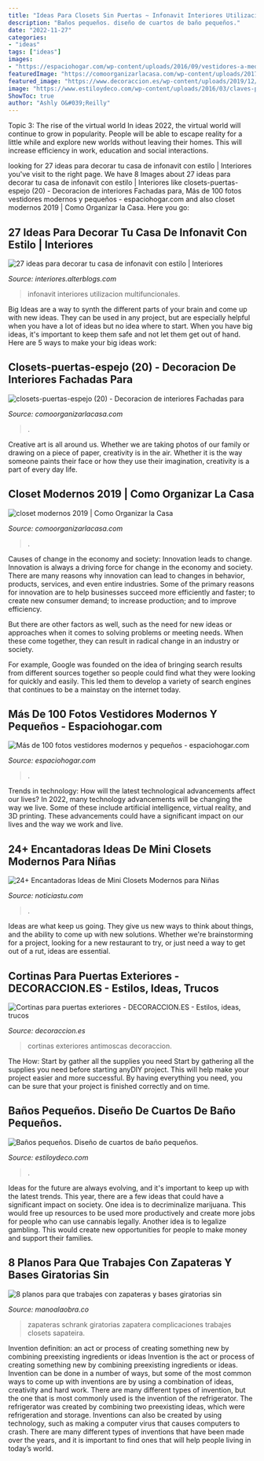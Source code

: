 ```yaml
---
title: "Ideas Para Closets Sin Puertas ~ Infonavit Interiores Utilizacion Multifuncionales"
description: "Baños pequeños. diseño de cuartos de baño pequeños."
date: "2022-11-27"
categories:
- "ideas"
tags: ["ideas"]
images:
- "https://espaciohogar.com/wp-content/uploads/2016/09/vestidores-a-medida-camel.jpg"
featuredImage: "https://comoorganizarlacasa.com/wp-content/uploads/2017/08/closets-puertas-espejo-20.jpg"
featured_image: "https://www.decoraccion.es/wp-content/uploads/2019/12/bambú.jpg"
image: "https://www.estiloydeco.com/wp-content/uploads/2016/03/claves-para-banos-pequenos-7.jpg"
ShowToc: true
author: "Ashly O&#039;Reilly"
---
```



Topic 3: The rise of the virtual world
In ideas 2022, the virtual world will continue to grow in popularity. People will be able to escape reality for a little while and explore new worlds without leaving their homes. This will increase efficiency in work, education and social interactions.

	

		
looking for 27 ideas para decorar tu casa de infonavit con estilo | Interiores you've visit to the right page. We have 8 Images about 27 ideas para decorar tu casa de infonavit con estilo | Interiores like closets-puertas-espejo (20) - Decoracion de interiores Fachadas para, Más de 100 fotos vestidores modernos y pequeños - espaciohogar.com and also closet modernos 2019 | Como Organizar la Casa. Here you go:
		
    
## 27 Ideas Para Decorar Tu Casa De Infonavit Con Estilo | Interiores

<img loading=lazy src="http://interiores.alterblogs.com/wp-content/uploads/2017/01/27-ideas-para-decorar-tu-casa-de-infonavit-con-estilo-7.jpg" onerror="this.onerror=null;this.src='https://tse3.mm.bing.net/th?id=OIP.-2GfVHp3jB0Pbb2algnIBwHaHa&amp;pid=15.1';" alt="27 ideas para decorar tu casa de infonavit con estilo | Interiores">

_Source: interiores.alterblogs.com_

>infonavit interiores utilizacion multifuncionales. 

	

Big Ideas are a way to synth the different parts of your brain and come up with new ideas. They can be used in any project, but are especially helpful when you have a lot of ideas but no idea where to start. When you have big ideas, it's important to keep them safe and not let them get out of hand. Here are 5 ways to make your big ideas work: 

    
## Closets-puertas-espejo (20) - Decoracion De Interiores Fachadas Para

<img loading=lazy src="https://comoorganizarlacasa.com/wp-content/uploads/2017/08/closets-puertas-espejo-20.jpg" onerror="this.onerror=null;this.src='https://tse3.mm.bing.net/th?id=OIP.B8WBaZ8DD7clrEoEt-MeFAHaL3&amp;pid=15.1';" alt="closets-puertas-espejo (20) - Decoracion de interiores Fachadas para">

_Source: comoorganizarlacasa.com_

>. 

	

Creative art is all around us. Whether we are taking photos of our family or drawing on a piece of paper, creativity is in the air. Whether it is the way someone paints their face or how they use their imagination, creativity is a part of every day life.

    
## Closet Modernos 2019 | Como Organizar La Casa

<img loading=lazy src="https://comoorganizarlacasa.com/wp-content/uploads/2019/09/closet-modernos-2019-2.jpg" onerror="this.onerror=null;this.src='https://tse2.mm.bing.net/th?id=OIP.-oqGOrQcHyTecH_v43tQDwHaJ4&amp;pid=15.1';" alt="closet modernos 2019 | Como Organizar la Casa">

_Source: comoorganizarlacasa.com_

>. 

	

Causes of change in the economy and society: Innovation leads to change.
Innovation is always a driving force for change in the economy and society. There are many reasons why innovation can lead to changes in behavior, products, services, and even entire industries. 
Some of the primary reasons for innovation are to help businesses succeed more efficiently and faster; to create new consumer demand; to increase production; and to improve efficiency. 

But there are other factors as well, such as the need for new ideas or approaches when it comes to solving problems or meeting needs. When these come together, they can result in radical change in an industry or society.

For example, Google was founded on the idea of bringing search results from different sources together so people could find what they were looking for quickly and easily. This led them to develop a variety of search engines that continues to be a mainstay on the internet today.

    
## Más De 100 Fotos Vestidores Modernos Y Pequeños - Espaciohogar.com

<img loading=lazy src="https://espaciohogar.com/wp-content/uploads/2016/09/vestidores-a-medida-camel.jpg" onerror="this.onerror=null;this.src='https://tse1.mm.bing.net/th?id=OIP.Xzj97-0S7b2Z8_M5xE1AaQHaFj&amp;pid=15.1';" alt="Más de 100 fotos vestidores modernos y pequeños - espaciohogar.com">

_Source: espaciohogar.com_

>. 

	

Trends in technology: How will the latest technological advancements affect our lives?
In 2022, many technology advancements will be changing the way we live. Some of these include artificial intelligence, virtual reality, and 3D printing. These advancements could have a significant impact on our lives and the way we work and live.

    
## 24+ Encantadoras Ideas De Mini Closets Modernos Para Niñas

<img loading=lazy src="https://noticiastu.com/wp-content/uploads/bfi_thumb/mini-closet-modernos-owg63nq9uwpppgt6c73gwz64twyen76uedcyedu3dw.jpg" onerror="this.onerror=null;this.src='https://tse2.mm.bing.net/th?id=OIP._tQ_jyGzjvGGxZF56LT7bwHaEe&amp;pid=15.1';" alt="24+ Encantadoras Ideas de Mini Closets Modernos para Niñas">

_Source: noticiastu.com_

>. 

	

Ideas are what keep us going. They give us new ways to think about things, and the ability to come up with new solutions. Whether we're brainstorming for a project, looking for a new restaurant to try, or just need a way to get out of a rut, ideas are essential.

    
## Cortinas Para Puertas Exteriores - DECORACCION.ES - Estilos, Ideas, Trucos

<img loading=lazy src="https://www.decoraccion.es/wp-content/uploads/2019/12/bambú.jpg" onerror="this.onerror=null;this.src='https://tse3.mm.bing.net/th?id=OIP.xRPrJ0Qrdl9-TaHVdtySSwHaKG&amp;pid=15.1';" alt="Cortinas para puertas exteriores - DECORACCION.ES - Estilos, ideas, trucos">

_Source: decoraccion.es_

>cortinas exteriores antimoscas decoraccion. 

	

The How: Start by gather all the supplies you need
Start by gathering all the supplies you need before starting anyDIY project. This will help make your project easier and more successful. By having everything you need, you can be sure that your project is finished correctly and on time.

    
## Baños Pequeños. Diseño De Cuartos De Baño Pequeños.

<img loading=lazy src="https://www.estiloydeco.com/wp-content/uploads/2016/03/claves-para-banos-pequenos-7.jpg" onerror="this.onerror=null;this.src='https://tse4.mm.bing.net/th?id=OIP.Nva1RkWMJhjYz-aVU3FEpAHaLI&amp;pid=15.1';" alt="Baños pequeños. Diseño de cuartos de baño pequeños.">

_Source: estiloydeco.com_

>. 

	

Ideas for the future are always evolving, and it's important to keep up with the latest trends. This year, there are a few ideas that could have a significant impact on society. One idea is to decriminalize marijuana. This would free up resources to be used more productively and create more jobs for people who can use cannabis legally. Another idea is to legalize gambling. This would create new opportunities for people to make money and support their families.

    
## 8 Planos Para Que Trabajes Con Zapateras Y Bases Giratorias Sin

<img loading=lazy src="https://manoalaobra.co/wp-content/uploads/2018/03/Q8-3.jpg" onerror="this.onerror=null;this.src='https://tse1.mm.bing.net/th?id=OIP.oeTXxc19TP1KI0MaZnAC7gHaJ4&amp;pid=15.1';" alt="8 planos para que trabajes con zapateras y bases giratorias sin">

_Source: manoalaobra.co_

>zapateras schrank giratorias zapatera complicaciones trabajes closets sapateira. 

	

Invention definition: an act or process of creating something new by combining preexisting ingredients or ideas
Invention is the act or process of creating something new by combining preexisting ingredients or ideas. Invention can be done in a number of ways, but some of the most common ways to come up with inventions are by using a combination of ideas, creativity and hard work. There are many different types of invention, but the one that is most commonly used is the invention of the refrigerator. The refrigerator was created by combining two preexisting ideas, which were refrigeration and storage. Inventions can also be created by using technology, such as making a computer virus that causes computers to crash. There are many different types of inventions that have been made over the years, and it is important to find ones that will help people living in today’s world.

